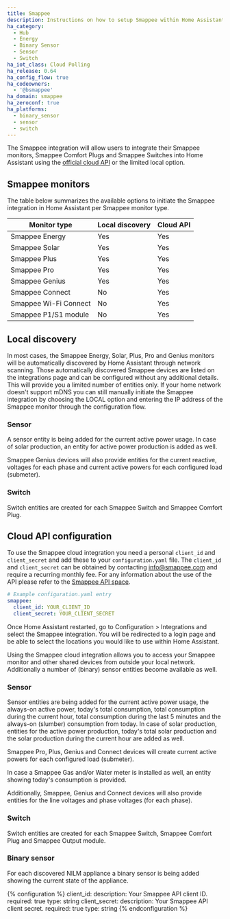 ```yaml
---
title: Smappee
description: Instructions on how to setup Smappee within Home Assistant.
ha_category:
  - Hub
  - Energy
  - Binary Sensor
  - Sensor
  - Switch
ha_iot_class: Cloud Polling
ha_release: 0.64
ha_config_flow: true
ha_codeowners:
  - '@bsmappee'
ha_domain: smappee
ha_zeroconf: true
ha_platforms:
  - binary_sensor
  - sensor
  - switch
---
```


The Smappee integration will allow users to integrate their Smappee monitors, Smappee Comfort Plugs and Smappee Switches into Home Assistant using the [official cloud API](https://smappee.atlassian.net/wiki/spaces/DEVAPI/overview) or the limited local option.

## Smappee monitors

The table below summarizes the available options to initiate the Smappee integration in Home Assistant per Smappee monitor type.

|Monitor type|Local discovery|Cloud API|
|---|---|---|
|Smappee Energy|Yes|Yes|
|Smappee Solar|Yes|Yes|
|Smappee Plus|Yes|Yes|
|Smappee Pro|Yes|Yes|
|Smappee Genius|Yes|Yes|
|Smappee Connect|No|Yes|
|Smappee Wi-Fi Connect|No|Yes|
|Smappee P1/S1 module|No|Yes|

## Local discovery

In most cases, the Smappee Energy, Solar, Plus, Pro and Genius monitors will be automatically discovered by Home Assistant through network scanning.
Those automatically discovered Smappee devices are listed on the integrations page and can be configured without any additional details.
This will provide you a limited number of entities only.
If your home network doesn't support mDNS you can still manually initiate the Smappee integration by choosing the LOCAL option and entering the IP address of the Smappee monitor through the configuration flow.

### Sensor
A sensor entity is being added for the current active power usage. In case of solar production, an entity for active power production is added as well.

Smappee Genius devices will also provide entities for the current reactive, voltages for each phase and current active powers for each configured load (submeter).

### Switch

Switch entities are created for each Smappee Switch and Smappee Comfort Plug.


## Cloud API configuration

To use the Smappee cloud integration you need a personal `client_id` and `client_secret` and add these to your `configuration.yaml` file. The `client_id` and `client_secret` can be obtained by contacting [info@smappee.com](mailto:info@smappee.com) and require a recurring monthly fee.
For any information about the use of the API please refer to the [Smappee API space](https://smappee.atlassian.net/wiki/spaces/DEVAPI/overview).

```yaml
# Example configuration.yaml entry
smappee:
  client_id: YOUR_CLIENT_ID
  client_secret: YOUR_CLIENT_SECRET
```

Once Home Assistant restarted, go to Configuration > Integrations and select the Smappee integration. You will be redirected to a login page and be able to select the locations you would like to use within Home Assistant.

Using the Smappee cloud integration allows you to access your Smappee monitor and other shared devices from outside your local network. Additionally a number of (binary) sensor entities become available as well.

### Sensor

Sensor entities are being added for the current active power usage,
the always-on active power, today's total consumption,
total consumption during the current hour, total consumption during the last 5 minutes
and the always-on (slumber) consumption from today. In case of solar production, entities for the active power production, today's total solar production
and the solar production during the current hour are added as well.

Smappee Pro, Plus, Genius and Connect devices will create current active powers for each configured load (submeter).

In case a Smappee Gas and/or Water meter is installed as well, an entity showing today's consumption is provided.

Additionally, Smappee, Genius and Connect devices will also provide entities for the line voltages and phase voltages (for each phase).

### Switch

Switch entities are created for each Smappee Switch, Smappee Comfort Plug and Smappee Output module.

### Binary sensor

For each discovered NILM appliance a binary sensor is being added showing the current state of the appliance.

{% configuration %}
client_id:
  description: Your Smappee API client ID.
  required: true
  type: string
client_secret:
  description: Your Smappee API client secret.
  required: true
  type: string
{% endconfiguration %}
